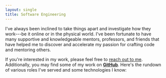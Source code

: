 ```yaml
---
layout: single
title: Software Engineering
---
```


I've always been inclined to take things apart and investigate how they work---be
it online or in the physical world. I've been fortunate to have many supportive
and knowledgeable mentors, professors, and friends that have helped me to discover
and accelerate my passion for crafting code and mentoring others.

If you're interested in my work, please feel free to [reach out to
me](/contact/). Additionally, you may find some of my work on [__GitHub__][1].
Here's the rundown of various roles I've served and some technologies I know:

[1]: https://github.com/rwoll/
